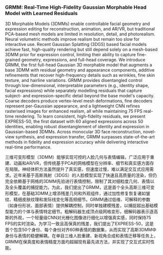 ### GRMM: Real-Time High-Fidelity Gaussian Morphable Head Model with Learned Residuals

3D Morphable Models (3DMMs) enable controllable facial geometry and expression editing for reconstruction, animation, and AR/VR, but traditional PCA-based mesh models are limited in resolution, detail, and photorealism. Neural volumetric methods improve realism but remain too slow for interactive use. Recent Gaussian Splatting (3DGS) based facial models achieve fast, high-quality rendering but still depend solely on a mesh-based 3DMM prior for expression control, limiting their ability to capture fine-grained geometry, expressions, and full-head coverage. We introduce GRMM, the first full-head Gaussian 3D morphable model that augments a base 3DMM with residual geometry and appearance components, additive refinements that recover high-frequency details such as wrinkles, fine skin texture, and hairline variations. GRMM provides disentangled control through low-dimensional, interpretable parameters (e.g., identity shape, facial expressions) while separately modelling residuals that capture subject- and expression-specific detail beyond the base model's capacity. Coarse decoders produce vertex-level mesh deformations, fine decoders represent per-Gaussian appearance, and a lightweight CNN refines rasterised images for enhanced realism, all while maintaining 75 FPS real-time rendering. To learn consistent, high-fidelity residuals, we present EXPRESS-50, the first dataset with 60 aligned expressions across 50 identities, enabling robust disentanglement of identity and expression in Gaussian-based 3DMMs. Across monocular 3D face reconstruction, novel-view synthesis, and expression transfer, GRMM surpasses state-of-the-art methods in fidelity and expression accuracy while delivering interactive real-time performance.

三维可变形模型（3DMM）能够实现可控的人脸几何与表情编辑，广泛应用于重建、动画和AR/VR，但传统基于PCA的网格模型在分辨率、细节和真实感方面存在局限。神经体积方法虽然提升了真实感，但速度过慢，难以满足交互式应用需求。近年来基于高斯溅射（3DGS）的人脸模型实现了快速且高质量的渲染，但仍完全依赖基于网格的3DMM先验进行表情控制，限制了其对细粒度几何、表情以及全头覆盖的捕捉能力。为此，我们提出了GRMM，这是首个全头高斯三维可变形模型，在基础3DMM上增添残差几何和外观组件，通过加性修复恢复诸如皱纹、精细皮肤纹理和发际线变化等高频细节。GRMM通过低维、可解释的参数（如身份形状、面部表情）提供解耦控制，同时单独建模残差，以捕捉超出基础模型能力的个体与表情特定细节。粗解码器生成顶点级网格变形，细解码器表示逐高斯的外观，一个轻量级CNN对光栅化图像进行细化以增强真实感，同时保持75 FPS的实时渲染。为学习一致且高保真的残差，我们提出了EXPRESS-50，这是首个包含50个身份、每个身份对齐60种表情的数据集，从而实现了高斯3DMM中身份与表情的稳健解耦。在单目三维人脸重建、新视角合成和表情迁移等任务上，GRMM在保真度和表情精度方面均超越现有最先进方法，并实现了交互式实时性能。

